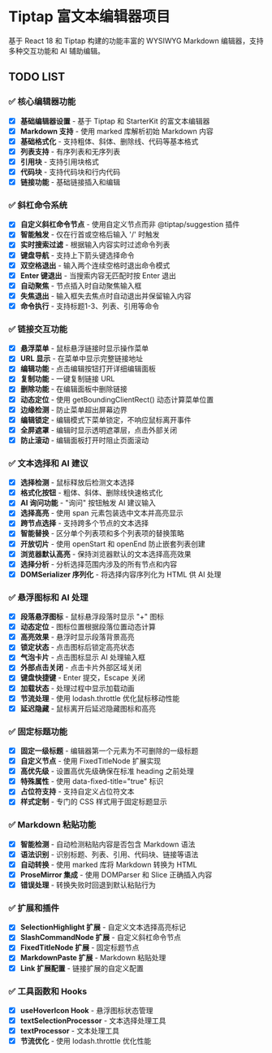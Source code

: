 # Tiptap 富文本编辑器项目

基于 React 18 和 Tiptap 构建的功能丰富的 WYSIWYG Markdown 编辑器，支持多种交互功能和 AI 辅助编辑。

## TODO LIST

### ✅ 核心编辑器功能
- [x] **基础编辑器设置** - 基于 Tiptap 和 StarterKit 的富文本编辑器
- [x] **Markdown 支持** - 使用 marked 库解析初始 Markdown 内容
- [x] **基础格式化** - 支持粗体、斜体、删除线、代码等基本格式
- [x] **列表支持** - 有序列表和无序列表
- [x] **引用块** - 支持引用块格式
- [x] **代码块** - 支持代码块和行内代码
- [x] **链接功能** - 基础链接插入和编辑

### ✅ 斜杠命令系统
- [x] **自定义斜杠命令节点** - 使用自定义节点而非 @tiptap/suggestion 插件
- [x] **智能触发** - 仅在行首或空格后输入 '/' 时触发
- [x] **实时搜索过滤** - 根据输入内容实时过滤命令列表
- [x] **键盘导航** - 支持上下箭头键选择命令
- [x] **双空格退出** - 输入两个连续空格时退出命令模式
- [x] **Enter 键退出** - 当搜索内容无匹配时按 Enter 退出
- [x] **自动聚焦** - 节点插入时自动聚焦输入框
- [x] **失焦退出** - 输入框失去焦点时自动退出并保留输入内容
- [x] **命令执行** - 支持标题1-3、列表、引用等命令

### ✅ 链接交互功能
- [x] **悬浮菜单** - 鼠标悬浮链接时显示操作菜单
- [x] **URL 显示** - 在菜单中显示完整链接地址
- [x] **编辑功能** - 点击编辑按钮打开详细编辑面板
- [x] **复制功能** - 一键复制链接 URL
- [x] **删除功能** - 在编辑面板中删除链接
- [x] **动态定位** - 使用 getBoundingClientRect() 动态计算菜单位置
- [x] **边缘检测** - 防止菜单超出屏幕边界
- [x] **编辑锁定** - 编辑模式下菜单锁定，不响应鼠标离开事件
- [x] **全屏遮罩** - 编辑时显示透明遮罩层，点击外部关闭
- [x] **防止滚动** - 编辑面板打开时阻止页面滚动

### ✅ 文本选择和 AI 建议
- [x] **选择检测** - 鼠标释放后检测文本选择
- [x] **格式化按钮** - 粗体、斜体、删除线快速格式化
- [x] **AI 询问功能** - "询问" 按钮触发 AI 建议输入
- [x] **选择高亮** - 使用 span 元素包装选中文本并高亮显示
- [x] **跨节点选择** - 支持跨多个节点的文本选择
- [x] **智能替换** - 区分单个列表项和多个列表项的替换策略
- [x] **开放切片** - 使用 openStart 和 openEnd 防止嵌套列表创建
- [x] **浏览器默认高亮** - 保持浏览器默认的文本选择高亮效果
- [x] **选择分析** - 分析选择范围内涉及的所有节点和内容
- [x] **DOMSerializer 序列化** - 将选择内容序列化为 HTML 供 AI 处理

### ✅ 悬浮图标和 AI 处理
- [x] **段落悬浮图标** - 鼠标悬浮段落时显示 "+" 图标
- [x] **动态定位** - 图标位置根据段落位置动态计算
- [x] **高亮效果** - 悬浮时显示段落背景高亮
- [x] **锁定状态** - 点击图标后锁定高亮状态
- [x] **气泡卡片** - 点击图标显示 AI 处理输入框
- [x] **外部点击关闭** - 点击卡片外部区域关闭
- [x] **键盘快捷键** - Enter 提交，Escape 关闭
- [x] **加载状态** - 处理过程中显示加载动画
- [x] **节流处理** - 使用 lodash.throttle 优化鼠标移动性能
- [x] **延迟隐藏** - 鼠标离开后延迟隐藏图标和高亮

### ✅ 固定标题功能
- [x] **固定一级标题** - 编辑器第一个元素为不可删除的一级标题
- [x] **自定义节点** - 使用 FixedTitleNode 扩展实现
- [x] **高优先级** - 设置高优先级确保在标准 heading 之前处理
- [x] **特殊属性** - 使用 data-fixed-title="true" 标识
- [x] **占位符支持** - 支持自定义占位符文本
- [x] **样式定制** - 专门的 CSS 样式用于固定标题显示

### ✅ Markdown 粘贴功能
- [x] **智能检测** - 自动检测粘贴内容是否包含 Markdown 语法
- [x] **语法识别** - 识别标题、列表、引用、代码块、链接等语法
- [x] **自动转换** - 使用 marked 库将 Markdown 转换为 HTML
- [x] **ProseMirror 集成** - 使用 DOMParser 和 Slice 正确插入内容
- [x] **错误处理** - 转换失败时回退到默认粘贴行为

### ✅ 扩展和插件
- [x] **SelectionHighlight 扩展** - 自定义文本选择高亮标记
- [x] **SlashCommandNode 扩展** - 自定义斜杠命令节点
- [x] **FixedTitleNode 扩展** - 固定标题节点
- [x] **MarkdownPaste 扩展** - Markdown 粘贴处理
- [x] **Link 扩展配置** - 链接扩展的自定义配置

### ✅ 工具函数和 Hooks
- [x] **useHoverIcon Hook** - 悬浮图标状态管理
- [x] **textSelectionProcessor** - 文本选择处理工具
- [x] **textProcessor** - 文本处理工具
- [x] **节流优化** - 使用 lodash.throttle 优化性能